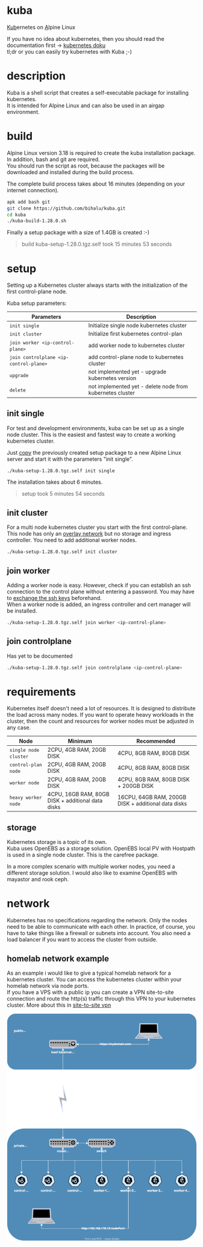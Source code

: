 # kuba
<u>Kub</u>ernetes on <u>A</u>lpine Linux  

If you have no idea about kubernetes, then you should read the documentation first -> [kubernetes doku](https://kubernetes.io/docs/concepts/overview/)  
tl;dr or you can easily try kubernetes with Kuba ;-)

# description
Kuba is a shell script that creates a self-executable package for installing kubernetes.  
It is intended for Alpine Linux and can also be used in an airgap environment.

# build
Alpine Linux version 3.18 is required to create the kuba installation package.  
In addition, bash and git are required.  
You should run the script as root, because the packages will be downloaded and installed during the build process.

The complete build process takes about 16 minutes (depending on your internet connection).

```bash
apk add bash git
git clone https://github.com/bihalu/kuba.git
cd kuba
./kuba-build-1.28.0.sh
```

Finally a setup package with a size of 1.4GB is created :-)
> build kuba-setup-1.28.0.tgz.self took 15 minutes 53 seconds

# setup
Setting up a Kubernetes cluster always starts with the initialization of the first control-plane node.  

Kuba setup parameters:  

| Parameters | Description |
| --- | --- |
| `init single` | Initialize single node kubernetes cluster |
| `init cluster` | Initialize first kubernetes control-plan |
| `join worker <ip-control-plane>` | add worker node to kubernetes cluster |
| `join controlplane <ip-control-plane>` | add control-plane node to kubernetes cluster |
| `upgrade` | not implemented yet - upgrade kubernetes version |
| `delete` | not implemented yet - delete node from kubernetes cluster |

## init single
For test and development environments, kuba can be set up as a single node cluster. This is the easiest and fastest way to create a working kubernetes cluster.

Just [copy](a "scp kuba-setup-1.28.0.tgz.self root@192.168.178.21:~") the previously created setup package to a new Alpine Linux server and start it with the parameters "init single".

```bash
./kuba-setup-1.28.0.tgz.self init single
```

The installation takes about 6 minutes.
> setup took 5 minutes 54 seconds

## init cluster
For a multi node kubernetes cluster you start with the first control-plane. This node has only an [overlay network](a "calico") but no storage and ingress controller. You need to add additional worker nodes.

```bash
./kuba-setup-1.28.0.tgz.self init cluster
```

## join worker
Adding a worker node is easy. However, check if you can establish an ssh connection to the control plane without entering a password. You may have to [exchange the ssh keys](doku/exchange-ssh-keys.md) beforehand.  
When a worker node is added, an ingress controller and cert manager will be installed. 

```bash
./kuba-setup-1.28.0.tgz.self join worker <ip-control-plane>
```

## join controlplane
Has yet to be documented
```bash
./kuba-setup-1.28.0.tgz.self join controlplane <ip-control-plane>
```

# requirements
Kubernetes itself doesn't need a lot of resources. It is designed to distribute the load across many nodes. If you want to operate heavy workloads in the cluster, then the count and resources for worker nodes must be adjusted in any case.

| Node | Minimum | Recommended |
| --- | --- | --- |
| `single node cluster` | 2CPU, 4GB RAM, 20GB DISK | 4CPU, 8GB RAM, 80GB DISK |
| `control-plan node` | 2CPU, 4GB RAM, 20GB DISK | 4CPU, 8GB RAM, 80GB DISK |
| `worker node` | 2CPU, 4GB RAM, 20GB DISK | 4CPU, 8GB RAM, 80GB DISK + 200GB DISK |
| `heavy worker node` | 4CPU, 16GB RAM, 80GB DISK + additional data disks | 16CPU, 64GB RAM, 200GB DISK + additional data disks |

## storage
Kubernetes storage is a topic of its own.  
Kuba uses OpenEBS as a storage solution. OpenEBS local PV with Hostpath is used in a single node cluster. This is the carefree package.  

In a more complex scenario with multiple worker nodes, you need a different storage solution. I would also like to examine OpenEBS with mayastor and rook ceph.

# network
Kubernetes has no specifications regarding the network. Only the nodes need to be able to communicate with each other. In practice, of course, you have to take things like a firewall or subnets into account. You also need a load balancer if you want to access the cluster from outside.  

## homelab network example
As an example i would like to give a typical homelab network for a kubernetes cluster. You can access the kubernetes cluster within your homelab network via node ports.  
If you have a VPS with a public ip you can create a VPN site-to-site connection and route the http(s) traffic through this VPN to your kubernetes cluster. More about this in [site-to-site vpn](doku/site-to-site-vpn.md)  

![network example](doku/kuba-network.svg)

